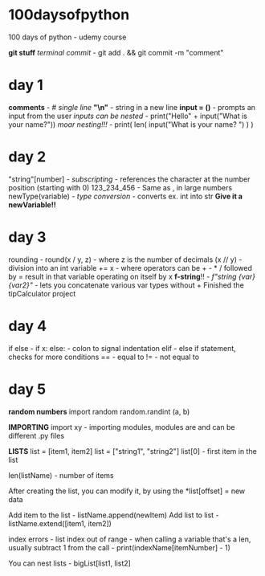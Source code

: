 # 100daysofpython

100 days of python - udemy course

**git stuff** 
 *terminal commit* - git add . && git commit -m "comment"
# day 1

**comments** - # *single line*
**"\n"** - string in a new line
**input = ()** - prompts an input from the user
   *inputs can be nested* - print("Hello" + input("What is your name?"))
   *moar nesting!!!* - print( len( input("What is your name? ") ) )

# day 2

"string"[number] - *subscripting* - references the character at the number position (starting with 0)
123_234_456 - Same as , in large numbers
newType(variable) - *type conversion* - converts ex. int into str **Give it a newVariable!!**

# day 3

rounding - round(x / y, z) - where z is the number of decimals
(x // y) - division into an int
variable += x - where operators can be + - * / followed by = result in that variable operating on itself by x
**f-string**!! - *f"string {var} {var2}"* - lets you concatenate various var types without +
Finished the tipCalculator project

# day 4

if else - if x: else: - colon to signal indentation
elif - else if statement, checks for more conditions
== - equal to
!= - not equal to

# day 5 

**random numbers**
import random
random.randint (a, b)

**IMPORTING** 
import xy - importing modules, modules are and can be different .py files

**LISTS**
list = [item1, item2]
list = ["string1", "string2"]
list[0] - first item in the list

len(listName) - number of items

After creating the list, you can modify it, by using the *list[offset] = new data

Add item to the list - listName.append(newItem)
Add list to list - listName.extend([item1, item2])

index errors - list index out of range - when calling a variable that's a len, usually subtract 1 from the call - print(indexName[itemNumber] - 1)

You can nest lists - bigList[list1, list2]